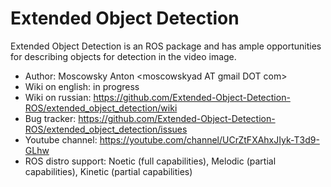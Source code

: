 # Extended Object Detection
Extended Object Detection is an ROS package and has ample opportunities for describing objects for detection in the video image. 
 - Author: Moscowsky Anton \<moscowskyad AT gmail DOT com\>
 - Wiki on english: in progress
 - Wiki on russian: https://github.com/Extended-Object-Detection-ROS/extended_object_detection/wiki
 - Bug tracker: https://github.com/Extended-Object-Detection-ROS/extended_object_detection/issues
 - Youtube channel: https://youtube.com/channel/UCrZtFXAhxJIyk-T3d9-GLhw
 - ROS distro support: Noetic (full capabilities), Melodic (partial capabilities), Kinetic (partial capabilities)
 
